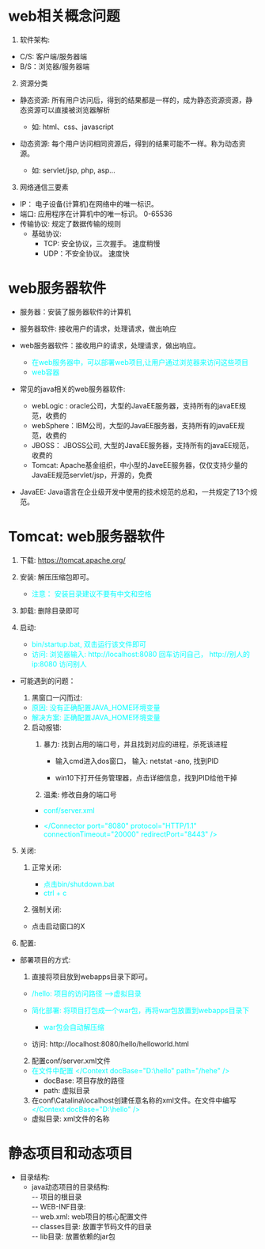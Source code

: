# web相关概念问题

1. 软件架构:
  * C/S: 客户端/服务器端
  * B/S：浏览器/服务器端

2. 资源分类
  * 静态资源: 所有用户访问后，得到的结果都是一样的，成为静态资源资源，静态资源可以直接被浏览器解析
    * 如: html、css、javascript
  
  * 动态资源: 每个用户访问相同资源后，得到的结果可能不一样。称为动态资源。
    * 如: servlet/jsp, php, asp...

3. 网络通信三要素
  * IP： 电子设备(计算机)在网络中的唯一标识。
  * 端口: 应用程序在计算机中的唯一标识。 0-65536
  * 传输协议: 规定了数据传输的规则
    * 基础协议:
      * TCP: 安全协议，三次握手。 速度稍慢
      * UDP：不安全协议。 速度快

# web服务器软件

* 服务器：安装了服务器软件的计算机

* 服务器软件: 接收用户的请求，处理请求，做出响应

* web服务器软件：接收用户的请求，处理请求，做出响应。
  * <font color=#00ffff>在web服务器中，可以部署web项目,让用户通过浏览器来访问这些项目</font>
  * <font color=#00ffff>web容器</font>
  
* 常见的java相关的web服务器软件:
  * webLogic : oracle公司，大型的JavaEE服务器，支持所有的javaEE规范，收费的
  * webSphere：IBM公司，大型的JavaEE服务器，支持所有的javaEE规范，收费的
  * JBOSS： JBOSS公司, 大型的JavaEE服务器，支持所有的javaEE规范，收费的
  * Tomcat: Apache基金组织，中小型的JaveEE服务器，仅仅支持少量的JavaEE规范servlet/jsp，开源的，免费

* JavaEE: Java语言在企业级开发中使用的技术规范的总和，一共规定了13个规范。

# Tomcat:   web服务器软件

1. 下载: https://tomcat.apache.org/
  
2. 安装: 解压压缩包即可。
   * <font color=#00ffff>注意： 安装目录建议不要有中文和空格</font>

3. 卸载: 删除目录即可

4. 启动:
   * <font color=#00ffff>bin/startup.bat, 双击运行该文件即可</font>
   * <font color=#00ffff>访问: 浏览器输入: http://localhost:8080 回车访问自己，   http://别人的ip:8080 访问别人
  </font>
   
   * 可能遇到的问题：
      1. 黑窗口一闪而过: 
        * <font color=#00ffff>原因: 没有正确配置JAVA_HOME环境变量</font>
        * <font color=#00ffff>解决方案: 正确配置JAVA_HOME环境变量</font>

      2. 启动报错:
         1. 暴力: 找到占用的端口号，并且找到对应的进程，杀死该进程
            * 输入cmd进入dos窗口， 输入: netstat -ano, 找到PID
            
            * win10下打开任务管理器，点击详细信息，找到PID给他干掉
        
          2. 温柔: 修改自身的端口号
            * <font color=#00ffff>conf/server.xml</font>
            
            * <font color=#00ffff></Connector port="8080" protocol="HTTP/1.1"
               connectionTimeout="20000"
               redirectPort="8443" /></font>

5. 关闭:
   1. 正常关闭:
      * <font color=#00ffff>点击bin/shutdown.bat</font>
      * <font color=#00ffff>ctrl + c</font>

    2. 强制关闭: 
      * 点击启动窗口的X

6. 配置:
  * 部署项目的方式: 
    1. 直接将项目放到webapps目录下即可。
      * <font color=#00ffff>/hello: 项目的访问路径 -->虚拟目录</font>

      * <font color=#00ffff>简化部署: 将项目打包成一个war包，再将war包放置到webapps目录下</font>
        * <font color=#00ffff>war包会自动解压缩</font>
      
      * 访问: http://localhost:8080/hello/helloworld.html

    2. 配置conf/server.xml文件
      * <font color=#00ffff>在<Host>文件中配置 </Context docBase="D:\hello" path="/hehe" /></font>
        * docBase: 项目存放的路径
        * path: 虚拟目录

    3. 在conf\Catalina\localhost创建任意名称的xml文件。在文件中编写<font color=#00ffff></Context docBase="D:\hello" /></font>
      * 虚拟目录: xml文件的名称

# 静态项目和动态项目

* 目录结构:
  * java动态项目的目录结构:   
    --  项目的根目录    
        --  WEB-INF目录:    
            --  web.xml: web项目的核心配置文件   
            --  classes目录: 放置字节码文件的目录    
            --  lib目录: 放置依赖的jar包